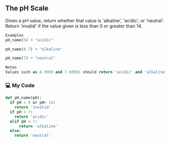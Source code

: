## The pH Scale

Given a pH value, return whether that value is 'alkaline', 'acidic', or 'neutral'. Return 'invalid' if the value given is less than 0 or greater than 14.
```python
Examples
pH_name(5) ➞ "acidic"

pH_name(8.7) ➞ "alkaline"

pH_name(7) ➞ "neutral"

Notes
Values such as 6.9999 and 7.00001 should return 'acidic' and 'alkaline' respectively.
```
### :computer: My Code
```python
def pH_name(pH):
  if pH < 0 or pH> 14:
    return 'invalid'
  if pH < 7:
    return 'acidic'
  elif pH > 7:
      return 'alkaline'
  else: 
    return 'neutral'
```
